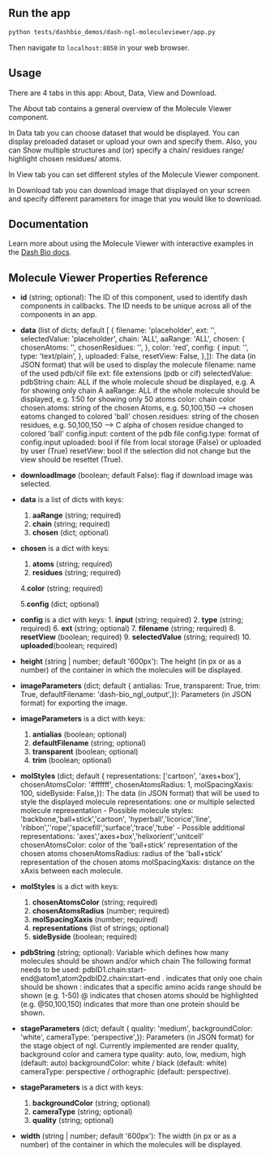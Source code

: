 ## Run the app

```bash
python tests/dashbio_demos/dash-ngl-moleculeviewer/app.py
```
Then navigate to `localhost:8050` in your web browser.

## Usage

There are 4 tabs in this app: About, Data, View and Download.

The About tab contains a general overview of the Molecule Viewer component.

In Data tab you can choose dataset that would be displayed. You can display
preloaded dataset or upload your own and specify them. Also, you can Show multiple
structures and (or) specify a chain/ residues range/ highlight chosen residues/ 
atoms.

In View tab you can set different styles of the Molecule Viewer component.

In Download tab you can download image that displayed on your screen and specify
different parameters for image that you would like to download.

## Documentation

Learn more about using the Molecule Viewer with interactive examples in the [Dash Bio docs](https://dash.plotly.com/dash-bio/nglmoleculeviewer).

## Molecule Viewer Properties Reference

- **id** (string; optional): The ID of this component, used to identify dash components in callbacks. The ID needs to be unique across all of the components in an app.  

- **data** (list of dicts; default [ { filename: 'placeholder', ext: '', selectedValue: 'placeholder', chain: 'ALL', aaRange: 'ALL', chosen: { chosenAtoms: '', chosenResidues: '', }, color: 'red', config: { input: '', type: 'text/plain', }, uploaded: False, resetView: False, },]): The data (in JSON format) that will be used to display the molecule filename: name of the used pdb/cif file ext: file extensions (pdb or cif) selectedValue: pdbString chain: ALL if the whole molecule shoud be displayed, e.g. A for showing only chain A aaRange: ALL if the whole molecule should be displayed, e.g. 1:50 for showing only 50 atoms color: chain color chosen.atoms: string of the chosen Atoms, e.g. 50,100,150 --> chosen eatoms changed to colored 'ball' chosen.residues: string of the chosen residues, e.g. 50,100,150 --> C alpha of chosen residue changed to colored 'ball' config.input: content of the pdb file config.type: format of config.input uploaded: bool if file from local storage (False) or uploaded by user (True) resetView: bool if the selection did not change but the view should be resettet (True).       

- **downloadImage** (boolean; default False): flag if download image was selected.       

- **data** is a list of dicts with keys: 
  1. **aaRange** (string; required) 
  2. **chain**  (string; required)
  3. **chosen** (dict; optional)
- **chosen** is a dict with keys:
  1. **atoms** (string; required)
  2. **residues** (string; required)


  4.**color** (string; required) 
  
  5.**config** (dict; optional)
- **config** is a dict with keys:
      1. **input** (string; required)
      2. **type** (string; required)
  6. **ext** (string; optional) 
  7. **filename** (string; required)
  8. **resetView** (boolean; required)
  9. **selectedValue** (string; required)
  10. **uploaded**(boolean; required)

- **height** (string | number; default '600px'): The height (in px or as a number) of the container in which the molecules will be displayed.  

- **imageParameters** (dict; default { antialias: True, transparent: True, trim: True, defaultFilename: 'dash-bio_ngl_output',}): Parameters (in JSON format) for exporting the image.       

- **imageParameters** is a dict with keys:  
    1. **antialias** (boolean; optional)  
    2. **defaultFilename** (string; optional) 
    3. **transparent** (boolean; optional) 
    4. **trim** (boolean; optional) 

- **molStyles** (dict; default { representations: ['cartoon', 'axes+box'], chosenAtomsColor: '#ffffff', chosenAtomsRadius: 1, molSpacingXaxis: 100, sideByside: False,}): The data (in JSON format) that will be used to style the displayed molecule representations: one or multiple selected molecule representation - Possible molecule styles: 'backbone,'ball+stick','cartoon', 'hyperball','licorice','line', 'ribbon',''rope','spacefill','surface','trace','tube' - Possible additional representations: 'axes','axes+box','helixorient','unitcell' chosenAtomsColor: color of the 'ball+stick' representation of the chosen atoms chosenAtomsRadius: radius of the 'ball+stick' representation of the chosen atoms molSpacingXaxis: distance on the xAxis between each molecule.

- **molStyles** is a dict with keys: 
    1. **chosenAtomsColor** (string; required)  
    2. **chosenAtomsRadius** (number; required)  
    3. **molSpacingXaxis** (number; required)  
    4. **representations** (list of strings; optional)   
    5. **sideByside** (boolean; required)
    
- **pdbString** (string; optional): Variable which defines how many molecules should be shown and/or which chain The following format needs to be used: pdbID1.chain:start-end@atom1,atom2pdbID2.chain:start-end . indicates that only one chain should be shown : indicates that a specific amino acids range should be shown (e.g. 1-50) @ indicates that chosen atoms should be highlighted (e.g. @50,100,150) indicates that more than one protein should be shown.   

- **stageParameters** (dict; default { quality: 'medium', backgroundColor: 'white', cameraType: 'perspective',}): Parameters (in JSON format) for the stage object of ngl. Currently implemented are render quality, background color and camera type quality: auto, low, medium, high (default: auto) backgroundColor: white / black (default: white) cameraType: perspective / orthographic (default: perspective).  

- **stageParameters** is a dict with keys:
  1. **backgroundColor** (string; optional)
  2. **cameraType** (string; optional)
  3. **quality** (string; optional)

- **width** (string | number; default '600px'): The width (in px or as a number) of the container in which the molecules will be displayed.

